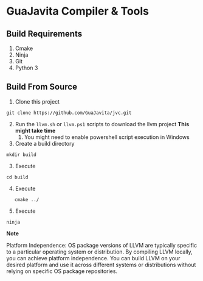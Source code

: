 # GuaJavita Compiler & Tools

## Build Requirements

1. Cmake
2. Ninja
3. Git
4. Python 3

## Build From Source

1. Clone this project
```shell
git clone https://github.com/GuaJavita/jvc.git
```
2. Run the `llvm.sh` or `llvm.ps1` scripts to download the llvm project  **This might take time**
   1.  You might need to enable powershell script execution in Windows
2. Create a build directory 
```shell
mkdir build
```
3. Execute
```shell
cd build
```
4. Execute
```shell
   cmake ../
```
5. Execute 
```shell
ninja
```

**Note**

Platform Independence: OS package versions of LLVM are typically specific to a particular operating system 
or distribution. By compiling LLVM locally, you can achieve platform independence.
You can build LLVM on your desired platform and use it across different systems or 
distributions without relying on specific OS package repositories.